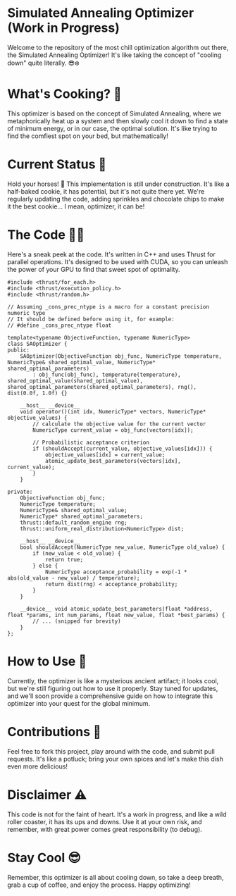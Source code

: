 # Simulated Annealing Optimizer (Work in Progress)

Welcome to the repository of the most chill optimization algorithm out there, the Simulated Annealing Optimizer! It's like taking the concept of "cooling down" quite literally. 😎❄️

# What's Cooking? 🍳

This optimizer is based on the concept of Simulated Annealing, where we metaphorically heat up a system and then slowly cool it down to find a state of minimum energy, or in our case, the optimal solution. It's like trying to find the comfiest spot on your bed, but mathematically!

# Current Status 🚧

Hold your horses! 🐎 This implementation is still under construction. It's like a half-baked cookie, it has potential, but it's not quite there yet. We're regularly updating the code, adding sprinkles and chocolate chips to make it the best cookie... I mean, optimizer, it can be!

# The Code 🧑‍💻

Here's a sneak peek at the code. It's written in C++ and uses Thrust for parallel operations. It's designed to be used with CUDA, so you can unleash the power of your GPU to find that sweet spot of optimality.

```
#include <thrust/for_each.h>
#include <thrust/execution_policy.h>
#include <thrust/random.h>

// Assuming _cons_prec_ntype is a macro for a constant precision numeric type
// It should be defined before using it, for example:
// #define _cons_prec_ntype float

template<typename ObjectiveFunction, typename NumericType>
class SAOptimizer {
public:
    SAOptimizer(ObjectiveFunction obj_func, NumericType temperature, NumericType& shared_optimal_value, NumericType* shared_optimal_parameters)
        : obj_func(obj_func), temperature(temperature), shared_optimal_value(shared_optimal_value), shared_optimal_parameters(shared_optimal_parameters), rng(), dist(0.0f, 1.0f) {}

    __host__ __device__
    void operator()(int idx, NumericType* vectors, NumericType* objective_values) {
        // calculate the objective value for the current vector
        NumericType current_value = obj_func(vectors[idx]);

        // Probabilistic acceptance criterion
        if (shouldAccept(current_value, objective_values[idx])) {
            objective_values[idx] = current_value;
            atomic_update_best_parameters(vectors[idx], current_value);
        }
    }

private:
    ObjectiveFunction obj_func;
    NumericType temperature;
    NumericType& shared_optimal_value;
    NumericType* shared_optimal_parameters;
    thrust::default_random_engine rng;
    thrust::uniform_real_distribution<NumericType> dist;

    __host__ __device__
    bool shouldAccept(NumericType new_value, NumericType old_value) {
        if (new_value < old_value) {
            return true;
        } else {
            NumericType acceptance_probability = exp(-1 * abs(old_value - new_value) / temperature);
            return dist(rng) < acceptance_probability;
        }
    }

    __device__ void atomic_update_best_parameters(float *address, float *params, int num_params, float new_value, float *best_params) {
        // ... (snipped for brevity)
    }
};
```

# How to Use 📖

Currently, the optimizer is like a mysterious ancient artifact; it looks cool, but we're still figuring out how to use it properly. Stay tuned for updates, and we'll soon provide a comprehensive guide on how to integrate this optimizer into your quest for the global minimum.

# Contributions 🤝

Feel free to fork this project, play around with the code, and submit pull requests. It's like a potluck; bring your own spices and let's make this dish even more delicious!

# Disclaimer ⚠️

This code is not for the faint of heart. It's a work in progress, and like a wild roller coaster, it has its ups and downs. Use it at your own risk, and remember, with great power comes great responsibility (to debug).

# Stay Cool 😎

Remember, this optimizer is all about cooling down, so take a deep breath, grab a cup of coffee, and enjoy the process. Happy optimizing!
